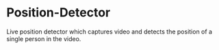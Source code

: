 # Position-Detector
Live position detector which captures video and detects the position of a single person in the video.
